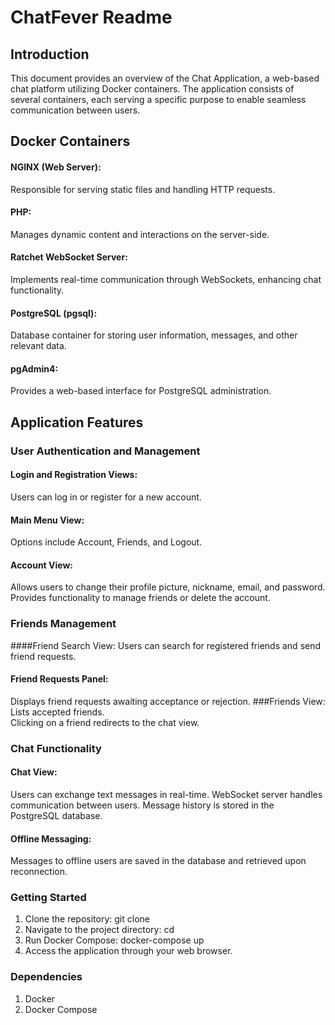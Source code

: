 # ChatFever Readme

## Introduction

This document provides an overview of the Chat Application, a web-based chat platform utilizing Docker containers. The application consists of several containers, each serving a specific purpose to enable seamless communication between users.

## Docker Containers

#### NGINX (Web Server):</br>
Responsible for serving static files and handling HTTP requests.</br>
#### PHP:</br>
Manages dynamic content and interactions on the server-side.</br>
#### Ratchet WebSocket Server:</br>
Implements real-time communication through WebSockets, enhancing chat functionality.</br>
#### PostgreSQL (pgsql):</br>
Database container for storing user information, messages, and other relevant data.</br>
#### pgAdmin4:</br>
Provides a web-based interface for PostgreSQL administration.</br>
## Application Features

### User Authentication and Management
#### Login and Registration Views:
Users can log in or register for a new account.</br>
#### Main Menu View:
Options include Account, Friends, and Logout.
#### Account View:
Allows users to change their profile picture, nickname, email, and password.</br>
Provides functionality to manage friends or delete the account. </br>
### Friends Management
####Friend Search View:
Users can search for registered friends and send friend requests.
#### Friend Requests Panel:
Displays friend requests awaiting acceptance or rejection.
###Friends View:
Lists accepted friends. </br>
Clicking on a friend redirects to the chat view.
### Chat Functionality
#### Chat View:
Users can exchange text messages in real-time. WebSocket server handles communication between users. Message history is stored in the PostgreSQL database.
#### Offline Messaging:
Messages to offline users are saved in the database and retrieved upon reconnection.
### Getting Started

1. Clone the repository: git clone <repository-url>
2. Navigate to the project directory: cd <project-directory>
3. Run Docker Compose: docker-compose up
4. Access the application through your web browser.
### Dependencies

1. Docker
2. Docker Compose
